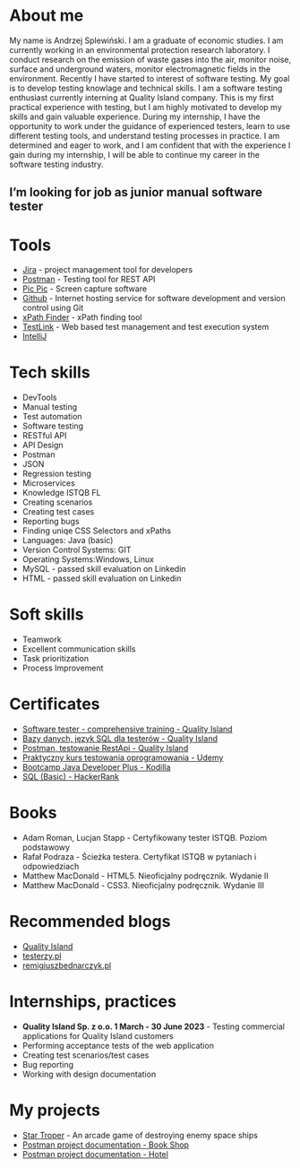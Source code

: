 # About me
My name is Andrzej Splewiński. I am a graduate of economic studies. I am currently working in an environmental protection research laboratory. I conduct research on the emission of waste gases into the air, monitor noise, surface and underground waters, monitor electromagnetic fields in the environment.
Recently I have started to interest of software testing. My goal is to develop testing knowlage and technical skills. I am a software testing enthusiast currently interning at Quality Island company. This is my first practical experience with testing, but I am highly motivated to develop my skills and gain valuable experience. During my internship, I have the opportunity to work under the guidance of experienced testers, learn to use different testing tools, and understand testing processes in practice. I am determined and eager to work, and I am confident that with the experience I gain during my internship, I will be able to continue my career in the software testing industry.

## I’m looking for job as junior manual software tester
# Tools

* [Jira](https://www.atlassian.com/pl/software/jira) - project management tool for developers 
* [Postman](https://www.postman.com) - Testing tool for REST API
* [Pic Pic](https://picpick.app/pl) - Screen capture software
* [Github](https://github.com) - Internet hosting service for software development and version control using Git
* [xPath Finder](https://chrome.google.com/webstore/detail/xpath-finder/ihnknokegkbpmofmafnkoadfjkhlogph) - xPath finding tool
* [TestLink](https://testlink.org/) - Web based test management and test execution system
* [IntelliJ](https://www.jetbrains.com/idea/) 

# Tech skills

* DevTools
* Manual testing
* Test automation
* Software testing
* RESTful API
* API Design
* Postman 
* JSON
* Regression testing
* Microservices
* Knowledge ISTQB FL
* Creating scenarios
* Creating test cases
* Reporting bugs
* Finding uniqe CSS Selectors and xPaths
* Languages: Java (basic)
* Version Control Systems: GIT
* Operating Systems:Windows, Linux
* MySQL - passed skill evaluation on Linkedin
* HTML - passed skill evaluation on Linkedin

# Soft skills

* Teamwork
* Excellent communication skills
* Task prioritization
* Process Improvement

# Certificates

* [Software tester - comprehensive training - Quality Island](https://verified.sertifier.com/en/verify/36913850720832/?ref=email)
* [Bazy danych, język SQL dla testerów - Quality Island](https://drive.google.com/file/d/1TvwXQeupH6y19_cWwjFsvoCBzJYNgNhn/view?usp=sharing)
* [Postman, testowanie RestApi - Quality Island](https://verified.sertifier.com/en/verify/51182080075683?ref=email)
* [Praktyczny kurs testowania oprogramowania - Udemy](https://www.udemy.com/certificate/UC-07542955-cf35-47a0-9fb1-731fd2b70425/)
* [Bootcamp Java Developer Plus - Kodilla](https://drive.google.com/file/d/1OuimncWOcarnEQi9VJ0u0UGFphhFSNcx/view?usp=sharing)
* [SQL (Basic) - HackerRank](https://www.hackerrank.com/certificates/07c741b81cd7)

# Books

* Adam Roman, Lucjan Stapp - Certyfikowany tester ISTQB. Poziom podstawowy
* Rafał Podraza - Ścieżka testera. Certyfikat ISTQB w pytaniach i odpowiedziach
* Matthew MacDonald - HTML5. Nieoficjalny podręcznik. Wydanie II
* Matthew MacDonald - CSS3. Nieoficjalny podręcznik. Wydanie III

# Recommended blogs
* [Quality Island](https://qualityisland.pl/blog/)
* [testerzy.pl](https://testerzy.pl/)
* [remigiuszbednarczyk.pl](https://remigiuszbednarczyk.pl)

# Internships, practices

* **Quality Island Sp. z o.o. 1 March - 30 June 2023** - Testing commercial applications for Quality Island customers
* Performing acceptance tests of the web application
* Creating test scenarios/test cases
* Bug reporting
* Working with design documentation

# My projects

* [Star Troper](https://github.com/Rzesiasty/StarTrooper/tree/master) - An arcade game of destroying enemy space ships
* [Postman project documentation - Book Shop](https://documenter.getpostman.com/view/8567940/2s93kz6kLf) 
* [Postman project documentation - Hotel](https://documenter.getpostman.com/view/8567940/2s93m1Z4N8) 
